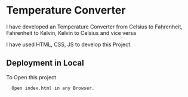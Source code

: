 # Temperature Converter

I have developed an Temperature Converter from Celsius to Fahrenheit, Fahrenheit to Kelvin, Kelvin to Celsius and vice versa

I have used HTML, CSS, JS to develop this Project.
## Deployment in Local

To Open this project

```bash
  Open index.html in any Browser.
```
